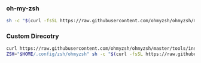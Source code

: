 ### oh-my-zsh
```zsh
sh -c "$(curl -fsSL https://raw.githubusercontent.com/ohmyzsh/ohmyzsh/master/tools/install.sh)"
```

### Custom Direcotry
```zsh
curl https://raw.githubusercontent.com/ohmyzsh/ohmyzsh/master/tools/install.sh
ZSH="$HOME/.config/zsh/ohmyzsh" sh -c "$(curl -fsSL https://raw.githubusercontent.com/ohmyzsh/ohmyzsh/master/tools/install.sh)"
```
